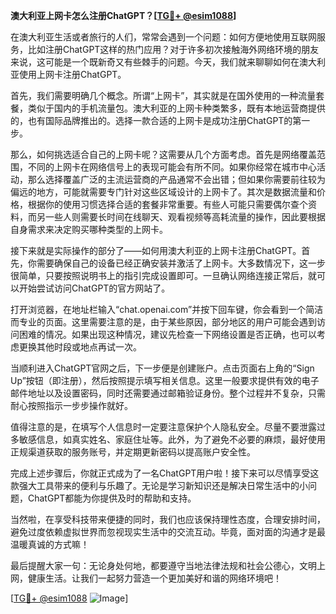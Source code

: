 **澳大利亚上网卡怎么注册ChatGPT？[[TG💪+ @esim1088](https://t.me/s/esim1088)]**

在澳大利亚生活或者旅行的人们，常常会遇到一个问题：如何方便地使用互联网服务，比如注册ChatGPT这样的热门应用？对于许多初次接触海外网络环境的朋友来说，这可能是一个既新奇又有些棘手的问题。今天，我们就来聊聊如何在澳大利亚使用上网卡注册ChatGPT。

首先，我们需要明确几个概念。所谓“上网卡”，其实就是在国外使用的一种流量套餐，类似于国内的手机流量包。澳大利亚的上网卡种类繁多，既有本地运营商提供的，也有国际品牌推出的。选择一款合适的上网卡是成功注册ChatGPT的第一步。

那么，如何挑选适合自己的上网卡呢？这需要从几个方面考虑。首先是网络覆盖范围，不同的上网卡在网络信号上的表现可能会有所不同。如果你经常在城市中心活动，那么选择覆盖广泛的主流运营商的产品通常不会出错；但如果你需要前往较为偏远的地方，可能就需要专门针对这些区域设计的上网卡了。其次是数据流量和价格，根据你的使用习惯选择合适的套餐非常重要。有些人可能只需要偶尔查个资料，而另一些人则需要长时间在线聊天、观看视频等高耗流量的操作，因此要根据自身需求来决定购买哪种类型的上网卡。

接下来就是实际操作的部分了——如何用澳大利亚的上网卡注册ChatGPT。首先，你需要确保自己的设备已经正确安装并激活了上网卡。大多数情况下，这一步很简单，只要按照说明书上的指引完成设置即可。一旦确认网络连接正常后，就可以开始尝试访问ChatGPT的官方网站了。

打开浏览器，在地址栏输入“chat.openai.com”并按下回车键，你会看到一个简洁而专业的页面。这里需要注意的是，由于某些原因，部分地区的用户可能会遇到访问困难的情况。如果出现这种情况，建议先检查一下网络设置是否正确，也可以考虑更换其他时段或地点再试一次。

当顺利进入ChatGPT官网之后，下一步便是创建账户。点击页面右上角的“Sign Up”按钮（即注册），然后按照提示填写相关信息。这里一般要求提供有效的电子邮件地址以及设置密码，同时还需要通过邮箱验证身份。整个过程并不复杂，只需耐心按照指示一步步操作就好。

值得注意的是，在填写个人信息时一定要注意保护个人隐私安全。尽量不要泄露过多敏感信息，如真实姓名、家庭住址等。此外，为了避免不必要的麻烦，最好使用正规渠道获取的服务账号，并定期更新密码以提高账户安全性。

完成上述步骤后，你就正式成为了一名ChatGPT用户啦！接下来可以尽情享受这款强大工具带来的便利与乐趣了。无论是学习新知识还是解决日常生活中的小问题，ChatGPT都能为你提供及时的帮助和支持。

当然啦，在享受科技带来便捷的同时，我们也应该保持理性态度，合理安排时间，避免过度依赖虚拟世界而忽视现实生活中的交流互动。毕竟，面对面的沟通才是最温暖真诚的方式嘛！

最后提醒大家一句：无论身处何地，都要遵守当地法律法规和社会公德心，文明上网，健康生活。让我们一起努力营造一个更加美好和谐的网络环境吧！

[[TG💪+ @esim1088](https://t.me/s/esim1088) ![Image](https://i.postimg.cc/4NQfJmqS/Snipaste-2025-05-13-00-14-12.png)]